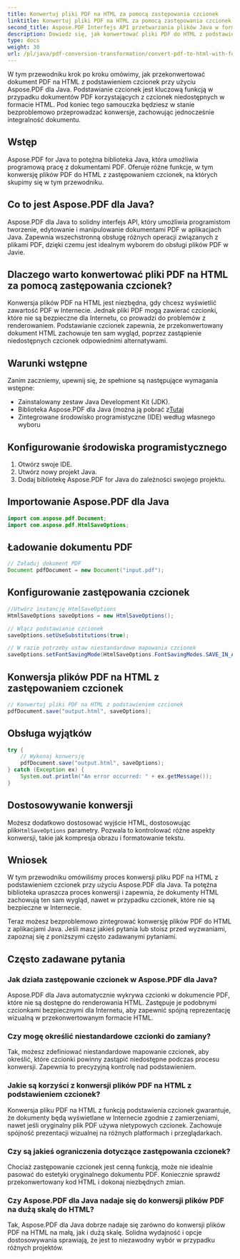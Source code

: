 ```yaml
---
title: Konwertuj pliki PDF na HTML za pomocą zastępowania czcionek
linktitle: Konwertuj pliki PDF na HTML za pomocą zastępowania czcionek
second_title: Aspose.PDF Interfejs API przetwarzania plików Java w formacie Java
description: Dowiedz się, jak konwertować pliki PDF do HTML z podstawieniem czcionek przy użyciu Aspose.PDF dla Java. Przewodnik krok po kroku z kodem źródłowym umożliwiającym bezproblemową konwersję. Zoptymalizuj teraz swoje treści internetowe!
type: docs
weight: 30
url: /pl/java/pdf-conversion-transformation/convert-pdf-to-html-with-font-substitution/
---
```


W tym przewodniku krok po kroku omówimy, jak przekonwertować dokument PDF na HTML z podstawieniem czcionek przy użyciu Aspose.PDF dla Java. Podstawianie czcionek jest kluczową funkcją w przypadku dokumentów PDF korzystających z czcionek niedostępnych w formacie HTML. Pod koniec tego samouczka będziesz w stanie bezproblemowo przeprowadzać konwersje, zachowując jednocześnie integralność dokumentu.

## Wstęp

Aspose.PDF for Java to potężna biblioteka Java, która umożliwia programową pracę z dokumentami PDF. Oferuje różne funkcje, w tym konwersję plików PDF do HTML z zastępowaniem czcionek, na których skupimy się w tym przewodniku.

## Co to jest Aspose.PDF dla Java?

Aspose.PDF dla Java to solidny interfejs API, który umożliwia programistom tworzenie, edytowanie i manipulowanie dokumentami PDF w aplikacjach Java. Zapewnia wszechstronną obsługę różnych operacji związanych z plikami PDF, dzięki czemu jest idealnym wyborem do obsługi plików PDF w Javie.

## Dlaczego warto konwertować pliki PDF na HTML za pomocą zastępowania czcionek?

Konwersja plików PDF na HTML jest niezbędna, gdy chcesz wyświetlić zawartość PDF w Internecie. Jednak pliki PDF mogą zawierać czcionki, które nie są bezpieczne dla Internetu, co prowadzi do problemów z renderowaniem. Podstawianie czcionek zapewnia, że przekonwertowany dokument HTML zachowuje ten sam wygląd, poprzez zastąpienie niedostępnych czcionek odpowiednimi alternatywami.

## Warunki wstępne

Zanim zaczniemy, upewnij się, że spełnione są następujące wymagania wstępne:

- Zainstalowany zestaw Java Development Kit (JDK).
-  Biblioteka Aspose.PDF dla Java (można ją pobrać z[Tutaj](https://releases.aspose.com/pdf/java/)
- Zintegrowane środowisko programistyczne (IDE) według własnego wyboru

## Konfigurowanie środowiska programistycznego

1. Otwórz swoje IDE.
2. Utwórz nowy projekt Java.
3. Dodaj bibliotekę Aspose.PDF for Java do zależności swojego projektu.

## Importowanie Aspose.PDF dla Java

```java
import com.aspose.pdf.Document;
import com.aspose.pdf.HtmlSaveOptions;
```

## Ładowanie dokumentu PDF

```java
// Załaduj dokument PDF
Document pdfDocument = new Document("input.pdf");
```

## Konfigurowanie zastępowania czcionek

```java
//Utwórz instancję HtmlSaveOptions
HtmlSaveOptions saveOptions = new HtmlSaveOptions();

// Włącz podstawianie czcionek
saveOptions.setUseSubstitutions(true);

// W razie potrzeby ustaw niestandardowe mapowania czcionek
saveOptions.setFontSavingMode(HtmlSaveOptions.FontSavingModes.SAVE_IN_ALL_FORMATS);
```

## Konwersja plików PDF na HTML z zastępowaniem czcionek

```java
// Konwertuj pliki PDF na HTML z podstawieniem czcionek
pdfDocument.save("output.html", saveOptions);
```

## Obsługa wyjątków

```java
try {
    // Wykonaj konwersję
    pdfDocument.save("output.html", saveOptions);
} catch (Exception ex) {
    System.out.println("An error occurred: " + ex.getMessage());
}
```

## Dostosowywanie konwersji

 Możesz dodatkowo dostosować wyjście HTML, dostosowując plik`HtmlSaveOptions` parametry. Pozwala to kontrolować różne aspekty konwersji, takie jak kompresja obrazu i formatowanie tekstu.

## Wniosek

W tym przewodniku omówiliśmy proces konwersji pliku PDF na HTML z podstawieniem czcionek przy użyciu Aspose.PDF dla Java. Ta potężna biblioteka upraszcza proces konwersji i zapewnia, że dokumenty HTML zachowują ten sam wygląd, nawet w przypadku czcionek, które nie są bezpieczne w Internecie.

Teraz możesz bezproblemowo zintegrować konwersję plików PDF do HTML z aplikacjami Java. Jeśli masz jakieś pytania lub stoisz przed wyzwaniami, zapoznaj się z poniższymi często zadawanymi pytaniami.

## Często zadawane pytania

### Jak działa zastępowanie czcionek w Aspose.PDF dla Java?

Aspose.PDF dla Java automatycznie wykrywa czcionki w dokumencie PDF, które nie są dostępne do renderowania HTML. Zastępuje je podobnymi czcionkami bezpiecznymi dla Internetu, aby zapewnić spójną reprezentację wizualną w przekonwertowanym formacie HTML.

### Czy mogę określić niestandardowe czcionki do zamiany?

Tak, możesz zdefiniować niestandardowe mapowanie czcionek, aby określić, które czcionki powinny zastąpić niedostępne podczas procesu konwersji. Zapewnia to precyzyjną kontrolę nad podstawieniem.

### Jakie są korzyści z konwersji plików PDF na HTML z podstawieniem czcionek?

Konwersja pliku PDF na HTML z funkcją podstawienia czcionek gwarantuje, że dokumenty będą wyświetlane w Internecie zgodnie z zamierzeniami, nawet jeśli oryginalny plik PDF używa nietypowych czcionek. Zachowuje spójność prezentacji wizualnej na różnych platformach i przeglądarkach.

### Czy są jakieś ograniczenia dotyczące zastępowania czcionek?

Chociaż zastępowanie czcionek jest cenną funkcją, może nie idealnie pasować do estetyki oryginalnego dokumentu PDF. Koniecznie sprawdź przekonwertowany kod HTML i dokonaj niezbędnych zmian.

### Czy Aspose.PDF dla Java nadaje się do konwersji plików PDF na dużą skalę do HTML?

Tak, Aspose.PDF dla Java dobrze nadaje się zarówno do konwersji plików PDF na HTML na małą, jak i dużą skalę. Solidna wydajność i opcje dostosowywania sprawiają, że jest to niezawodny wybór w przypadku różnych projektów.